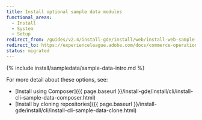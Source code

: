 ```yaml
---
title: Install optional sample data modules
functional_areas:
  - Install
  - System
  - Setup
redirect_from: /guides/v2.4/install-gde/install/web/install-web-sample-data.html
redirect_to: https://experienceleague.adobe.com/docs/commerce-operations/installation-guide/next-steps/sample-data/overview.html
status: migrated
---
```


{% include install/sampledata/sample-data-intro.md %}

For more detail about these options, see:

*  [Install using Composer]({{ page.baseurl }}/install-gde/install/cli/install-cli-sample-data-composer.html)
*  [Install by cloning repositories]({{ page.baseurl }}/install-gde/install/cli/install-cli-sample-data-clone.html)
